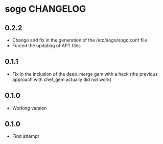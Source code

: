 sogo CHANGELOG
==============

0.2.2
-----
- Change and fix in the generation of the /etc/sogo/sogo.conf file
- Forced the updating of APT files

0.1.1
-----
- Fix in the inclusion of the deep_merge gem with a hack (the previous approach with chef_gem actually did not work)

0.1.0
-----
- Working version

0.1.0
-----
- First attempt
